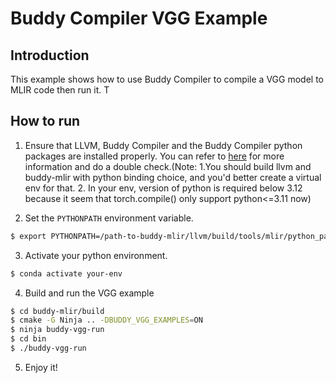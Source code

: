 # Buddy Compiler VGG Example

## Introduction
This example shows how to use Buddy Compiler to compile a VGG model to MLIR code then run it.  T
## How to run
1. Ensure that LLVM, Buddy Compiler and the Buddy Compiler python packages are installed properly. You can refer to [here](https://github.com/buddy-compiler/buddy-mlir) for more information and do a double check.(Note: 1.You should build llvm and buddy-mlir with python binding choice, and you'd better create a virtual env for that. 2. In your env, version of python is required below 3.12 because it seem that torch.compile() only support python<=3.11 now)

2. Set the `PYTHONPATH` environment variable.
```bash
$ export PYTHONPATH=/path-to-buddy-mlir/llvm/build/tools/mlir/python_packages/mlir_core:/path-to-buddy-mlir/build/python_packages:${PYTHONPATH}
```

3. Activate your python environment.

```bash
$ conda activate your-env
```

4. Build and run the VGG example
```bash
$ cd buddy-mlir/build
$ cmake -G Ninja .. -DBUDDY_VGG_EXAMPLES=ON
$ ninja buddy-vgg-run
$ cd bin
$ ./buddy-vgg-run
```

5. Enjoy it!
